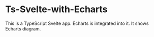 # Ts-Svelte-with-Echarts
This is a TypeScript Svelte app. Echarts is integrated into it. It shows Echarts diagram.
